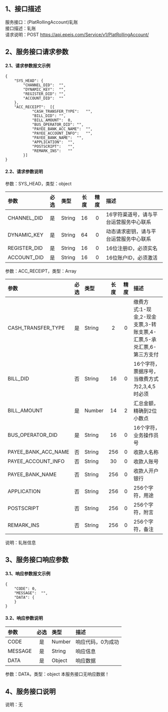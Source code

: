 ## 1、接口描述  
服务接口：(PlatRollingAccount)轧账  
接口描述：轧账  
请求说明：POST https://api.epeis.com/Service/v1/PlatRollingAccount/  
  
## 2、服务接口请求参数  
#### 2.1、请求参数报文示例  
~~~  
{
	"SYS_HEAD":	{
		"CHANNEL_DID":	"",
		"DYNAMIC_KEY":	"",
		"REGISTER_DID":	"",
		"ACCOUNT_DID":	""
	},
	"ACC_RECEIPT":	[{
			"CASH_TRANSFER_TYPE":	"",
			"BILL_DID":	"",
			"BILL_AMOUNT":	0,
			"BUS_OPERATOR_DID":	"",
			"PAYEE_BANK_ACC_NAME":	"",
			"PAYEE_ACCOUNT_INFO":	"",
			"PAYEE_BANK_NAME":	"",
			"APPLICATION":	"",
			"POSTSCRIPT":	"",
			"REMARK_INS":	""
		}]
}  
~~~  
#### 2.2、请求参数说明  
参数：SYS_HEAD，类型：object  
  
| 参数 | 必选 | 类型 | 长度 | 精度 | 描述 |  
| :----------------- | :----: | :-------- | :----: | :----: | :---------------- |  
| CHANNEL_DID | 是 | String | 16 | 0 | 16字符渠道号，请与平台运营服务中心联系 |  
| DYNAMIC_KEY | 是 | String | 64 | 0 | 动态请求密钥，请与平台运营服务中心联系 |  
| REGISTER_DID      |  是  | String   | 16 | 0 | 16位注册ID，必须实名 |  
| ACCOUNT_DID       |  是  | String   | 16 | 0 | 16位账户ID，必须激活 |  
  
参数：ACC_RECEIPT，类型：Array  
  
| 参数              | 必选 | 类型     | 长度 | 精度 | 描述             |  
| :----------------- | :----: | :-------- | :----: | :----: | :---------------- |  
| CASH_TRANSFER_TYPE |  是  | String   | 2 | 0 | 缴费方式:1-现金,2-现金支票,3-转账支票,4-汇票,5-承兑汇票,6-第三方支付 |  
| BILL_DID |  否  | String   | 16 | 0 | 16个字符，票据序号，当缴费方式为2,3,4,5时必须 |  
| BILL_AMOUNT |  是  | Number   | 14 | 2 | 汇总金额，精确到2位小数点 |  
| BUS_OPERATOR_DID |  是  | String   | 16 | 0 | 16个字符，业务操作员号 |  
| PAYEE_BANK_ACC_NAME |  否  | String   | 256 | 0 | 收款人名称 |  
| PAYEE_ACCOUNT_INFO |  否  | String   | 30 | 0 | 收款人账号 |  
| PAYEE_BANK_NAME |  否  | String   | 256 | 0 | 收款人开户银行 |  
| APPLICATION |  否  | String   | 256 | 0 | 256个字符，用途 |  
| POSTSCRIPT |  否  | String   | 256 | 0 | 256个字符，附言 |  
| REMARK_INS |  否  | String   | 256 | 0 | 256个字符，备注 |  
  
说明：轧账信息  
  
## 3、服务接口响应参数  
#### 3.1、响应参数报文示例  
~~~  
{
	"CODE":	0,
	"MESSAGE":	"",
	"DATA":	{
	}
}  
~~~  
#### 3.2、响应参数说明  
  
| 参数              | 必选 | 类型     | 描述             |  
| :----------------- | :----: | :-------- | :---------------- |  
| CODE | 是 | Number | 响应代码，0为成功 |  
| MESSAGE | 是 | String | 响应信息 |  
| DATA | 是 | Object | 响应数据 |  
  
参数：DATA，类型：object 本服务接口无响应数据！  
## 4、服务接口说明  
说明：无  
